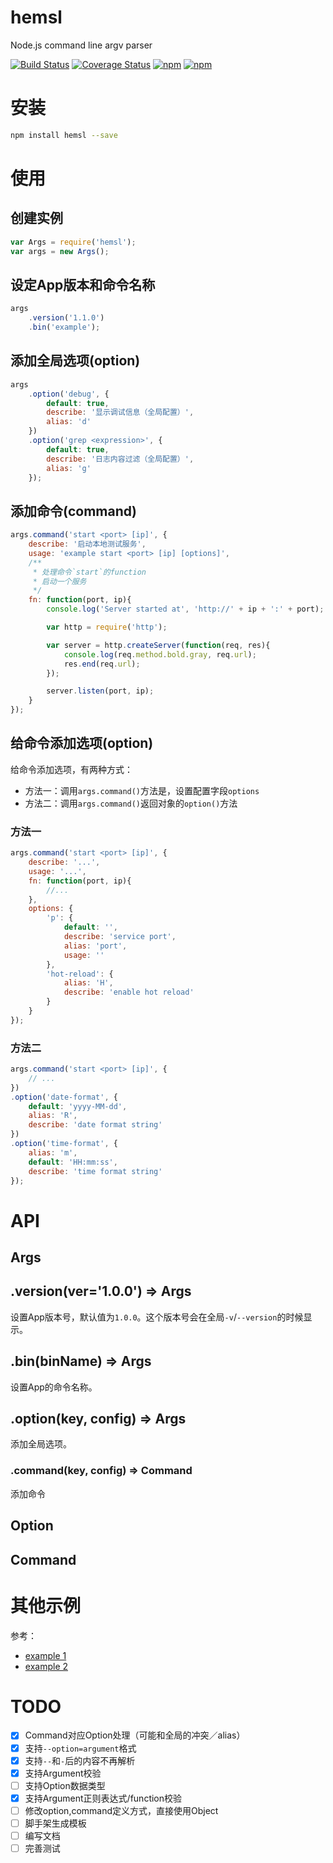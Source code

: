 # hemsl
Node.js command line argv parser

[![Build Status](https://travis-ci.org/hemsl/hemsl.svg?branch=master)](https://travis-ci.org/hemsl/hemsl)
[![Coverage Status](https://coveralls.io/repos/github/hemsl/hemsl/badge.svg?branch=master)](https://coveralls.io/github/hemsl/hemsl?branch=master)
[![npm](https://img.shields.io/npm/v/hemsl.svg)](https://www.npmjs.com/package/hemsl)
[![npm](https://img.shields.io/npm/l/hemsl.svg)](https://raw.githubusercontent.com/hemsl/hemsl/master/LICENSE)

# 安装

```bash
npm install hemsl --save
```

# 使用

## 创建实例

```js
var Args = require('hemsl');
var args = new Args();
```

## 设定App版本和命令名称
```js
args
    .version('1.1.0')
    .bin('example');
```

## 添加全局选项(option)
```js
args
    .option('debug', {
        default: true,
        describe: '显示调试信息（全局配置）',
        alias: 'd'
    })
    .option('grep <expression>', {
        default: true,
        describe: '日志内容过滤（全局配置）',
        alias: 'g'
    });
```

## 添加命令(command)
```js
args.command('start <port> [ip]', {
    describe: '启动本地测试服务',
    usage: 'example start <port> [ip] [options]',
    /**
     * 处理命令`start`的function
     * 启动一个服务
     */
    fn: function(port, ip){
        console.log('Server started at', 'http://' + ip + ':' + port);

        var http = require('http');

        var server = http.createServer(function(req, res){
            console.log(req.method.bold.gray, req.url);
            res.end(req.url);
        });

        server.listen(port, ip);
    }
});
```

## 给命令添加选项(option)

给命令添加选项，有两种方式：

* 方法一：调用`args.command()`方法是，设置配置字段`options`
* 方法二：调用`args.command()`返回对象的`option()`方法

### 方法一
```js
args.command('start <port> [ip]', {
    describe: '...',
    usage: '...',
    fn: function(port, ip){
        //...
    },
    options: {
        'p': {
            default: '',
            describe: 'service port',
            alias: 'port',
            usage: ''
        },
        'hot-reload': {
            alias: 'H',
            describe: 'enable hot reload'
        }
    }
});
```

### 方法二

```js
args.command('start <port> [ip]', {
    // ...
})
.option('date-format', {
    default: 'yyyy-MM-dd',
    alias: 'R',
    describe: 'date format string'
})
.option('time-format', {
    alias: 'm',
    default: 'HH:mm:ss',
    describe: 'time format string'
});
```

# API

## Args

## .version(ver='1.0.0') => Args

设置App版本号，默认值为`1.0.0`。这个版本号会在全局`-v`/`--version`的时候显示。

## .bin(binName) => Args

设置App的命令名称。

## .option(key, config) => Args

添加全局选项。

### .command(key, config) => Command

添加命令

## Option

## Command

# 其他示例

参考：
* [example 1](./example/index.js)
* [example 2](./example/cmd_global.js)

# TODO

- [x] Command对应Option处理（可能和全局的冲突／alias）
- [x] 支持`--option=argument`格式
- [x] 支持`--`和`-`后的内容不再解析
- [x] 支持Argument校验
- [ ] 支持Option数据类型
- [x] 支持Argument正则表达式/function校验
- [ ] 修改option,command定义方式，直接使用Object
- [ ] 脚手架生成模板
- [ ] 编写文档
- [ ] 完善测试
